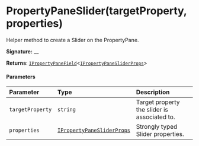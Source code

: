 # PropertyPaneSlider(targetProperty,properties)



Helper method to create a Slider on the PropertyPane.

**Signature:** __

**Returns**: [`IPropertyPaneField`](../../sp-webpart-base.api/interface/ipropertypanefield.md)<[`IPropertyPaneSliderProps`](../../sp-webpart-base.api/interface/ipropertypanesliderprops.md)>





#### Parameters


| Parameter	   | Type    | Description |
|:-------------|:---------------|:------------|
| `targetProperty`    | `string` | Target property the slider is associated to. |
| `properties`    | [`IPropertyPaneSliderProps`](../../sp-webpart-base.api/interface/ipropertypanesliderprops.md) | Strongly typed Slider properties. |



